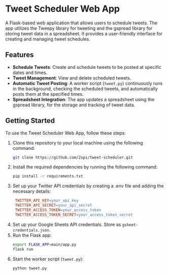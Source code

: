 # Tweet Scheduler Web App
A Flask-based web application that allows users to schedule tweets. The app utilizes the Tweepy library for tweeting and the gspread library for storing tweet data in a spreadsheet. It provides a user-friendly interface for creating and managing tweet schedules.

## Features
- **Schedule Tweets**: Create and schedule tweets to be posted at specific dates and times.
- **Tweet Management**: View and delete scheduled tweets.
- **Automatic Tweet Posting**: A worker script (`tweet.py`) continuously runs in the background, checking the scheduled tweets, and automatically posts them at the specified times.
- **Spreadsheet Integration**: The app updates a spreadsheet using the gspread library, for the storage and tracking of tweet data.

## Getting Started
To use the Tweet Scheduler Web App, follow these steps:

1. Clone this repository to your local machine using the following command:
   ```bash
   git clone https://github.com/2spi/tweet-scheduler.git

2. Install the required dependencies by running the following command:
   ```bash
   pip install -r requirements.txt
3. Set up your Twitter API credentials by creating a .env file and adding the necessary details:
   ```makefile
    TWITTER_API_KEY=your_api_key
    TWITTER_API_SECRET=your_api_secret
    TWITTER_ACCESS_TOKEN=your_access_token
    TWITTER_ACCESS_TOKEN_SECRET=your_access_token_secret
4. Set up your Google Sheets API credentials. Store as `gsheet-credentials.json`.
5. Run the Flask app:
   ```bash
   export FLASK_APP=main/app.py
   flask run
6. Start the worker script (`tweet.py`):
   ```bash
   python tweet.py

